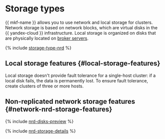 # Storage types


{{ mkf-name }} allows you to use network and local storage for clusters. Network storage is based on network blocks, which are virtual disks in the {{ yandex-cloud }} infrastructure. Local storage is organized on disks that are physically located on [broker servers](brokers.md).

{% include [storage-type-nrd](../../_includes/mdb/storage-type-nrd.md) %}

## Local storage features {#local-storage-features}

Local storage doesn't provide fault tolerance for a single-host cluster: if a local disk fails, the data is permanently lost. To ensure fault tolerance, create clusters of three or more hosts.

## Non-replicated network storage features {#network-nrd-storage-features}

{% include [nrd-disks-preview](../../_includes/mdb/non-replicated-disks-preview.md) %}

{% include [nrd-storage-details](../../_includes/mdb/nrd-storage-details.md) %}
